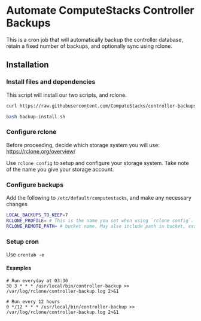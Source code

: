 # Automate ComputeStacks Controller Backups

This is a cron job that will automatically backup the controller database, retain a fixed number of backups, and optionally sync using rclone. 

## Installation

### Install files and dependencies

This script will install our two scripts, and rclone.

```bash
curl https://raw.githubusercontent.com/ComputeStacks/controller-backups/HEAD/install.sh > backup-installer.sh

bash backup-install.sh
```

### Configure rclone

Before proceeding, decide which storage system you will use: https://rclone.org/overview/

Use `rclone config` to setup and configure your storage system. Take note of the name you give your storage account.

### Configure backups

Add the following to `/etc/default/computestacks`, and make any necessary changes

```bash
LOCAL_BACKUPS_TO_KEEP=7
RCLONE_PROFILE= # This is the name you set when using `rclone config`.
RCLONE_REMOTE_PATH= # bucket name. May also include path in bucket, example: mybucket/somepath
```

### Setup cron

Use `crontab -e`

#### Examples

```
# Run everyday at 03:30
30 3 * * * /usr/local/bin/controller-backup >> /var/log/rclone/controller-backup.log 2>&1
```

```
# Run every 12 hours
0 */12 * * * /usr/local/bin/controller-backup >> /var/log/rclone/controller-backup.log 2>&1
```

